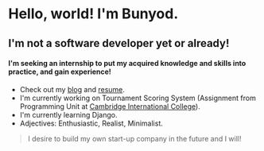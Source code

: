 
# Hello, world! I'm Bunyod.
## I'm not a software developer yet or already!
#### I'm seeking an internship to put my acquired knowledge and skills into practice, and gain experience!

* Check out my [blog](https://t.me/bunyodev) and [resume](github.com/bunyodev/resume).
* I'm currently working on Tournament Scoring System (Assignment from Programming Unit at [Cambridge International College](https://cambridge.uz/)).
* I'm currently learning Django.
* Adjectives: Enthusiastic, Realist, Minimalist.
> I desire to build my own start-up company in the future and I will!
